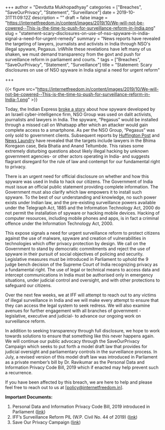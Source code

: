 +++
author = "Devdutta Mukhopadhyay"
categories = ["Breaches", "SaveOurPrivacy", "Statement", "Surveillance"]
date = 2019-10-31T11:09:12Z
description = ""
draft = false
image = "https://internetfreedom.in/content/images/2019/10/We-will-not-be-cowered--This-is-the-time-to-push-for-surveillance-reform-in-India.png"
slug = "statement-scary-disclosures-on-use-of-nso-spyware-in-india-signal-a-need-for-urgent-remedy"
summary = "News reports have revealed the targeting of lawyers, journalists and activists in India through NSO's illegal spyware, Pegasus. \nWhile these revelations have left many of us shaken, we must demand transparency from the govt and push for surveillance reform in parliament and courts. "
tags = ["Breaches", "SaveOurPrivacy", "Statement", "Surveillance"]
title = "Statement: Scary disclosures on use of NSO spyware in India signal a need for urgent reform"

+++


{{< figure src="https://internetfreedom.in/content/images/2019/10/We-will-not-be-cowered--This-is-the-time-to-push-for-surveillance-reform-in-India-1.png" >}}

Today, the Indian Express [broke a story](https://indianexpress.com/article/india/whatsapp-confirms-israeli-spyware-used-snoop-on-indian-journalists-activists-pegasus-facebook-6095296/) about how spyware developed by an Israeli cyber-intelligence firm, NSO Group was used on dalit activists, journalists and lawyers in India. The spyware, “Pegasus” would be installed through a missed call on Whatsapp after which an attacker would gain complete access to a smartphone. As per the NSO Group, “Pegasus” was only sold to government clients. Subsequent reports by [Huffington Post](https://www.huffingtonpost.in/entry/whatsapp-hacking-bhima-koregaon-lawyers-targeted_in_5dba8e9ae4b066da552c5028) and [News Laundry](https://www.newslaundry.com/2019/10/31/breaking-bela-bhatia-anand-teltumbde-among-indians-snooped-on-using-israeli-spyware) have revealed that the targets include lawyers in the Bhima Koregaon case, Bela Bhatia and Anand Teltumbde. This raises some extremely disturbing questions about likely illegal hacking by unknown government agencies- or other actors operating in India- and suggests flagrant disregard for the rule of law and contempt for our fundamental right to privacy.

There is an urgent need for official disclosure on whether and how this spyware was used in India to hack our citizens. The Government of India must issue an official public statement providing complete information. The Government must also clarify which law empowers it to install such spyware. To the best of our understanding and knowledge, no such power exists under Indian law, and the pre-existing surveillance powers available under the Telegraph Act, 1885 and the Information Technology Act, 2000 do not permit the installation of spyware or hacking mobile devices. Hacking of computer resources, including mobile phones and apps, is in fact a criminal offence under the Information Technology Act, 2000.

This expose signals a need for urgent surveillance reform to protect citizens against the use of malware, spyware and creation of vulnerabilities in technologies which offer privacy protection by design. We call on the Government to stand by democratic commitments and reject the use of spyware in their pursuit of social objectives of policing and security. Legislative measures must be introduced in Parliament to uphold the 9 judge bench decision of the Supreme Court of India recognizing privacy as a fundamental right. The use of legal or technical means to access data and intercept communications in India must be authorised only in emergency situations, under judicial control and oversight, and with other protections to safeguard our citizens.

Over the next few weeks, we at IFF will attempt to reach out to any victims of illegal surveillance in India and we will make every attempt to ensure that they can access the legal system to seek redress. We will also examine avenues for further engagement with all branches of government - legislative, executive and judicial- to advance our ongoing work on surveillance reform.

In addition to seeking transparency through full disclosure, we hope to work towards solutions to ensure that something like this never happens again. We will continue our public advocacy through the SaveOurPrivacy Campaign which seeks to put forth a model draft law that provides for judicial oversight and parliamentary controls in the surveillance process. In July, a revised version of this model draft law was introduced in Parliament as a private member’s bill by Dr. Ravikumar as the Personal Data and Information Privacy Code Bill, 2019 which if enacted may help prevent such a recurrence.

If you have been affected by this breach, we are here to help and please feel free to reach out to us at [policy@internetfreedom.in]. 

**Important Documents:**

1. Personal Data and Information Privacy Code Bill, 2019 introduced in Parliament ([link](https://internetfreedom.in/personal-data-and-information-privacy-code-bill-2019-introduced-in-the-lok-sabha-today-saveourprivacy/))
2. IFF’s Surveillance Reform PIL (W.P. Civil No. 44 of 2019) ([link](https://drive.google.com/open?id=0B9LKE-1DkhtFNzNMSjVidG9wUUZqZlpSbnRNeGlCZ0tDR0dn))
3. Save Our Privacy Campaign ([link](https://saveourprivacy.in/))

